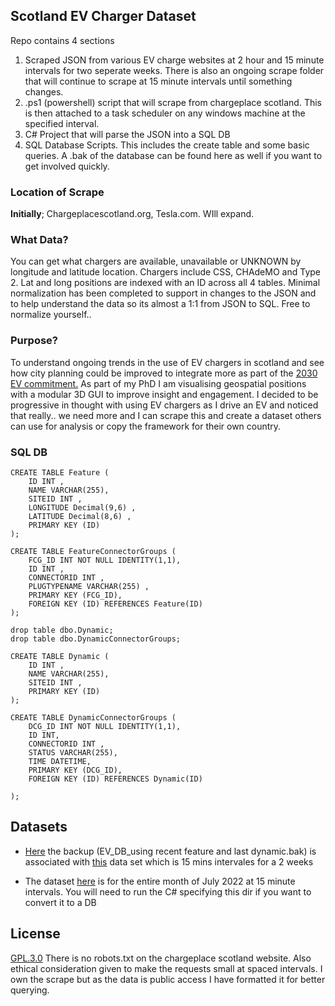 ## Scotland EV Charger Dataset 
Repo contains 4 sections
1. Scraped JSON from various EV charge websites at 2 hour and 15 minute intervals for two seperate weeks. There is also an ongoing scrape folder that will continue to scrape at 15 minute intervals until something changes.
2. .ps1 (powershell) script that will scrape from chargeplace scotland. This is then attached to a task scheduler on any windows machine at the specified interval. 
3. C# Project that will parse the JSON into a SQL DB
4. SQL Database Scripts. This includes the create table and some basic queries. A .bak of the database can be found here as well if you want to get involved quickly.

### Location of Scrape
**Initially**;
Chargeplacescotland.org, Tesla.com. WIll expand.

### What Data?
You can get what chargers are available, unavailable or UNKNOWN by longitude and latitude location. Chargers include CSS, CHAdeMO and Type 2. Lat and long positions are indexed with an ID across all 4 tables. Minimal normalization has been completed to support in changes to the JSON and to help understand the data so its almost a 1:1 from JSON to SQL. Free to normalize yourself..
### Purpose?
To understand ongoing trends in the use of EV chargers in scotland and see how city planning could be improved to integrate more as part of the [2030 EV commitment.](https://www.greencarguide.co.uk/features/scotland-and-electric-vehicles-whats-happening/#:~:text=The%20Scottish%20government%20has%20now,public%20electric%20vehicle%20charging%20network.) 
As part of my PhD I am visualising geospatial positions with a modular 3D GUI to improve insight and engagement. I decided to be progressive in thought with using EV chargers as I drive an EV and noticed that really.. we need more and I can scrape this and create a dataset others can use for analysis or copy the framework for their own country.

### SQL DB 
```
CREATE TABLE Feature (
	ID INT ,
    NAME VARCHAR(255),
    SITEID INT ,
    LONGITUDE Decimal(9,6) ,
    LATITUDE Decimal(8,6) ,
    PRIMARY KEY (ID)
);

CREATE TABLE FeatureConnectorGroups (
	FCG_ID INT NOT NULL IDENTITY(1,1),
    ID INT ,
    CONNECTORID INT ,
    PLUGTYPENAME VARCHAR(255) ,
    PRIMARY KEY (FCG_ID),
	FOREIGN KEY (ID) REFERENCES Feature(ID)
);

drop table dbo.Dynamic;
drop table dbo.DynamicConnectorGroups;

CREATE TABLE Dynamic (
    ID INT ,
	NAME VARCHAR(255),
    SITEID INT ,
    PRIMARY KEY (ID)
);

CREATE TABLE DynamicConnectorGroups (
	DCG_ID INT NOT NULL IDENTITY(1,1),
    ID INT,
    CONNECTORID INT ,
    STATUS VARCHAR(255),
    TIME DATETIME,
    PRIMARY KEY (DCG_ID),
	FOREIGN KEY (ID) REFERENCES Dynamic(ID)

);

```
## Datasets
- [Here](https://github.com/corriedotdev/ev-dataset/tree/main/Dataset/EV_DB%20Backups) the backup (EV_DB_using recent feature and last dynamic.bak) is associated with [this](https://github.com/corriedotdev/ev-dataset/tree/main/Dataset/Data/15_min_interval_1_week) data set which is 15 mins intervales for a 2 weeks

- The dataset [here](https://github.com/corriedotdev/ev-dataset/tree/main/Dataset/Data/15_min_ongoing) is for the entire month of July 2022 at 15 minute intervals. You will need to run the C# specifying this dir if you want to convert it to a DB 


## License 
[GPL.3.0](https://choosealicense.com/licenses/gpl-3.0/) There is no robots.txt on the chargeplace scotland website. Also ethical consideration given to make the requests small at spaced intervals. I own the scrape but as the data is public access I have formatted it for better querying.
